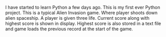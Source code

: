 I have started to learn Python a few days ago. This is my first ever Python project.
This is a typical Alien Invasion game. Where player shoots down alien spaceship.
A player is given three life.
Current score along with highest score is shown in display.
Highest score is also stored in a text file and game loads the previous record at the start of the game.
